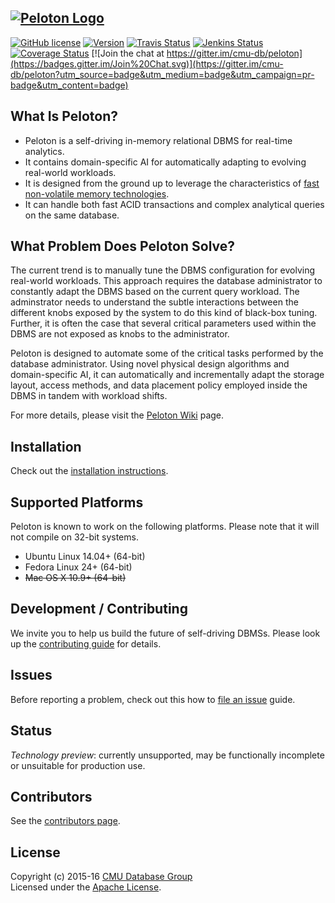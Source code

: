 <a href="http://pelotondb.org/"><img src="http://db.cs.cmu.edu/wordpress/wp-content/uploads/2016/07/peloton.jpg" alt="Peloton Logo"></a>
-----------------
[![GitHub license](https://img.shields.io/badge/license-apache-green.svg?style=flat)](https://www.apache.org/licenses/LICENSE-2.0)
[![Version](https://img.shields.io/badge/version-0.0.3-red.svg)](http://pelotondb.org/)
[![Travis Status](https://travis-ci.org/cmu-db/peloton.svg?branch=master)](https://travis-ci.org/cmu-db/peloton)
[![Jenkins Status](http://jenkins.db.cs.cmu.edu:8080/job/Peloton/badge/icon)](http://jenkins.db.cs.cmu.edu:8080/job/Peloton/)
[![Coverage Status](https://coveralls.io/repos/github/cmu-db/peloton/badge.svg?branch=master)](https://coveralls.io/github/cmu-db/peloton?branch=master)
[![Join the chat at https://gitter.im/cmu-db/peloton](https://badges.gitter.im/Join%20Chat.svg)](https://gitter.im/cmu-db/peloton?utm_source=badge&utm_medium=badge&utm_campaign=pr-badge&utm_content=badge)

## What Is Peloton?

* Peloton is a self-driving in-memory relational DBMS for real-time analytics. 
* It contains domain-specific AI for automatically adapting to evolving real-world workloads. 
* It is designed from the ground up to leverage the characteristics of <a href="https://www.engadget.com/2015/07/28/intel-3d-memory-1000-times-faster/">fast non-volatile memory technologies</a>.
* It can handle both fast ACID transactions and complex analytical queries on the same database. 

## What Problem Does Peloton Solve?

The current trend is to manually tune the DBMS configuration for evolving real-world workloads. This approach requires the database administrator to constantly adapt the DBMS based on the current query workload. The adminstrator needs to understand the subtle interactions between the different knobs exposed by the system to do this kind of black-box tuning. Further, it is often the case that several critical parameters used within the DBMS are not exposed as knobs to the administrator.

Peloton is designed to automate some of the critical tasks performed by the database administrator. Using novel physical design algorithms and domain-specific AI, it can automatically and incrementally adapt the storage layout, access methods, and data placement policy employed inside the DBMS in tandem with workload shifts. 

For more details, please visit the [Peloton Wiki](https://github.com/cmu-db/peloton/wiki "Peloton Wiki") page.

## Installation

Check out the [installation instructions](https://github.com/cmu-db/peloton/wiki/Installation).

## Supported Platforms

Peloton is known to work on the following platforms. Please note that it will not compile on 32-bit systems.

* Ubuntu Linux 14.04+ (64-bit)
* Fedora Linux 24+ (64-bit)
* <s>Mac OS X 10.9+ (64-bit)</s>

## Development / Contributing

We invite you to help us build the future of self-driving DBMSs. Please look up the [contributing guide](https://github.com/cmu-db/peloton/blob/master/CONTRIBUTING.md#development) for details.

## Issues

Before reporting a problem, check out this how to [file an issue](https://github.com/cmu-db/peloton/blob/master/CONTRIBUTING.md#file-an-issue) guide.

## Status

_Technology preview_: currently unsupported, may be functionally incomplete or unsuitable for production use.

## Contributors

See the [contributors page](https://github.com/cmu-db/peloton/graphs/contributors).

## License

Copyright (c) 2015-16 [CMU Database Group](http://db.cs.cmu.edu/)  
Licensed under the [Apache License](LICENSE).
